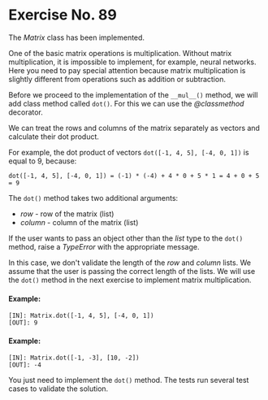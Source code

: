 # Exercise No. 89

The *Matrix* class has been implemented.

One of the basic matrix operations is multiplication. Without matrix multiplication, it is impossible to implement, for example, neural networks. Here you need to pay special attention because matrix multiplication is slightly different from operations such as addition or subtraction.

Before we proceed to the implementation of the `__mul__()` method, we will add class method called `dot()`. For this we can use the *@classmethod* decorator.

We can treat the rows and columns of the matrix separately as vectors and calculate their dot product.

For example, the dot product of vectors `dot([-1, 4, 5], [-4, 0, 1])` is equal to 9, because:


    dot([-1, 4, 5], [-4, 0, 1]) = (-1) * (-4) + 4 * 0 + 5 * 1 = 4 + 0 + 5 = 9


The `dot()` method takes two additional arguments:
-   *row* - row of the matrix (list)
-   *column* - column of the matrix (list)


If the user wants to pass an object other than the *list* type to the `dot()` method, raise a *TypeError* with the appropriate message.

In this case, we don't validate the length of the *row* and *column* lists. We assume that the user is passing the correct length of the lists. We will use the `dot()` method in the next exercise to implement matrix multiplication.


#### Example:


    [IN]: Matrix.dot([-1, 4, 5], [-4, 0, 1])
    [OUT]: 9


#### Example:


    [IN]: Matrix.dot([-1, -3], [10, -2])
    [OUT]: -4


You just need to implement the `dot()` method. The tests run several test cases to validate the solution.